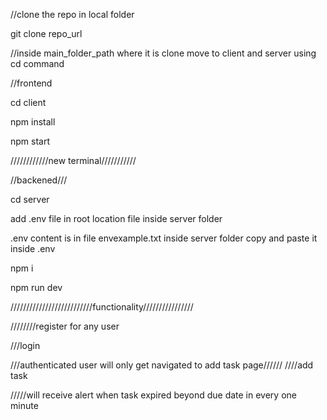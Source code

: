 //clone the repo in local folder


git clone repo_url


//inside main_folder_path where it is clone move to client and server using cd command

//frontend

cd client

npm install

npm start

////////////new terminal///////////

//backened///

cd server

add .env  file in root location file inside server folder

.env content  is in file envexample.txt inside server folder copy and paste it inside .env

npm i

npm run dev


//////////////////////////functionality////////////////

////////register for any user

///login 

///authenticated user will only get navigated to add task page//////
////add task

/////will receive alert when task expired beyond due date in every one minute



